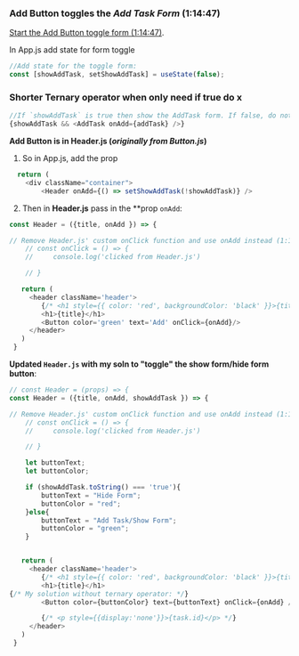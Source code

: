 
### Add Button toggles the _Add Task Form_ (1:14:47)

[Start the Add Button toggle form (1:14:47)](https://youtu.be/w7ejDZ8SWv8?t=4487). 

In App.js add state for form toggle

```js
//Add state for the toggle form: 
const [showAddTask, setShowAddTask] = useState(false); 

```

### Shorter Ternary operator when only need if true do x

```js
//If `showAddTask` is true then show the AddTask form. If false, do nothing (don't reveal)
{showAddTask && <AddTask onAdd={addTask} />}

```

**Add Button is in Header.js (_originally from Button.js_)**
1. So in App.js, add the prop

```js
  return ( 
    <div className="container">
        <Header onAdd={() => setShowAddTask(!showAddTask)} />

```

2. Then in **Header.js** pass in the **prop `onAdd`: 
```js
const Header = ({title, onAdd }) => {

// Remove Header.js' custom onClick function and use onAdd instead (1:16:41): https://youtu.be/w7ejDZ8SWv8?t=4601
    // const onClick = () => {
    //     console.log('clicked from Header.js')

    // }

   return (
     <header className='header'>
        {/* <h1 style={{ color: 'red', backgroundColor: 'black' }}>{title}</h1>  inline css (31:30) */}
        <h1>{title}</h1>
        <Button color='green' text='Add' onClick={onAdd}/>     
     </header>
   )
 }

```

**Updated `Header.js` with my soln to "toggle" the show form/hide form button**:
```js
// const Header = (props) => {
const Header = ({title, onAdd, showAddTask }) => {

// Remove Header.js' custom onClick function and use onAdd instead (1:16:41): https://youtu.be/w7ejDZ8SWv8?t=4601
    // const onClick = () => {
    //     console.log('clicked from Header.js')

    // }

    let buttonText;
    let buttonColor; 

    if (showAddTask.toString() === 'true'){
        buttonText = "Hide Form";
        buttonColor = "red";
    }else{
        buttonText = "Add Task/Show Form";
        buttonColor = "green";
    }


   return (
     <header className='header'>
        {/* <h1 style={{ color: 'red', backgroundColor: 'black' }}>{title}</h1>  inline css (31:30) */}
        <h1>{title}</h1>
{/* My solution without ternary operator: */}
        <Button color={buttonColor} text={buttonText} onClick={onAdd} />

        {/* <p style={{display:'none'}}>{task.id}</p> */}
     </header>
   )
 }

```

